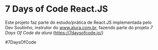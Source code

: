 # 7 Days of Code React.JS

Este projeto faz parte do estudo/prática de React.JS implementada pelo Dev Soutinho, instrutor do www.alura.com.br, fazendo parte do projeto <em>7 Days Of Code da alura</em> (https://7daysofcode.io/)

<p>#7DaysOfCode</p>
